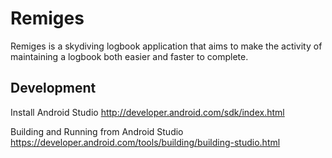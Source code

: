 # Remiges

Remiges is a skydiving logbook application that aims to make the activity of maintaining a logbook both easier and faster to complete.

## Development

Install Android Studio http://developer.android.com/sdk/index.html

Building and Running from Android Studio https://developer.android.com/tools/building/building-studio.html
